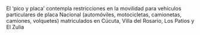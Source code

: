 El ‘pico y placa’ contempla restricciones en la movilidad para vehículos particulares de placa Nacional (automóviles, motocicletas, camionetas, camiones, volquetes) matriculados en Cúcuta, Villa del Rosario, Los Patios y El Zulia
